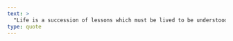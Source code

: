 ```yaml
---
text: >
  "Life is a succession of lessons which must be lived to be understood." - Ralph Waldo Emerson
type: quote
---
```

